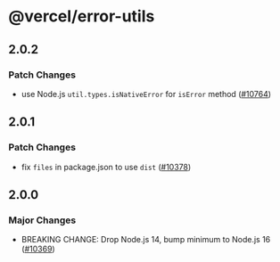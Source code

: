 # @vercel/error-utils

## 2.0.2

### Patch Changes

- use Node.js `util.types.isNativeError` for `isError` method ([#10764](https://github.com/khulnasoft-lab/devship/pull/10764))

## 2.0.1

### Patch Changes

- fix `files` in package.json to use `dist` ([#10378](https://github.com/khulnasoft-lab/devship/pull/10378))

## 2.0.0

### Major Changes

- BREAKING CHANGE: Drop Node.js 14, bump minimum to Node.js 16 ([#10369](https://github.com/khulnasoft-lab/devship/pull/10369))
